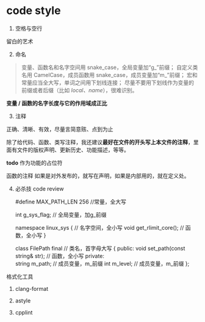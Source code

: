 # code style

1. 空格与空行

留白的艺术

2. 命名

> 变量、函数名和名字空间用 snake_case，全局变量加“g_”前缀；
> 自定义类名用 CamelCase，成员函数用 snake_case，成员变量加“m_”前缀；
> 宏和常量应当全大写，单词之间用下划线连接；
> 尽量不要用下划线作为变量的前缀或者后缀（比如 _local、name_），很难识别。

**变量 / 函数的名字长度与它的作用域成正比**

3. 注释

正确、清晰、有效，尽量言简意赅、点到为止

除了给代码、函数、类写注释，我还建议**最好在文件的开头写上本文件的注释**，里面有文件的版权声明、更新历史、功能描述，等等。

**todo** 作为功能的占位符

函数的注释 如果是对外发布的，就写在声明，如果是内部用的，就在定义处。

4. 必杀技 code review



    #define  MAX_PATH_LEN  256             //常量，全大写

    int g_sys_flag;                        // 全局变量，加g_前缀

    namespace linux_sys {                // 名字空间，全小写
      void get_rlimit_core();               // 函数，全小写
    }

    class FilePath final                 // 类名，首字母大写
    {
    public:
      void set_path(const string& str);    // 函数，全小写
    private:  
      string m_path;                      // 成员变量，m_前缀 
      int    m_level;                     // 成员变量，m_前缀
    };




格式化工具

1. clang-format

2. astyle

3. cpplint